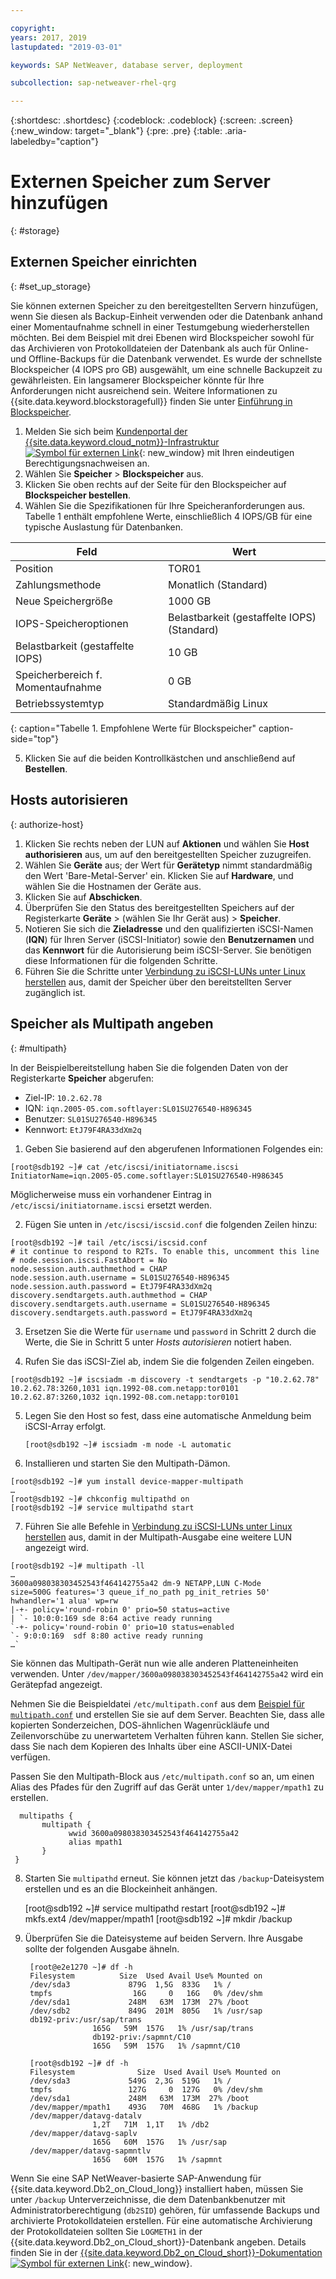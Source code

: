 ```yaml
---

copyright:
years: 2017, 2019
lastupdated: "2019-03-01"

keywords: SAP NetWeaver, database server, deployment

subcollection: sap-netweaver-rhel-qrg

---
```


{:shortdesc: .shortdesc}
{:codeblock: .codeblock}
{:screen: .screen}
{:new_window: target="_blank"}
{:pre: .pre}
{:table: .aria-labeledby="caption"}

# Externen Speicher zum Server hinzufügen
{: #storage}

## Externen Speicher einrichten
{: #set_up_storage}

Sie können externen Speicher zu den bereitgestellten Servern hinzufügen, wenn Sie diesen als Backup-Einheit verwenden oder die Datenbank anhand einer Momentaufnahme schnell in einer Testumgebung wiederherstellen möchten. Bei dem Beispiel mit drei Ebenen wird Blockspeicher sowohl für das Archivieren von Protokolldateien der Datenbank als auch für Online- und Offline-Backups für die Datenbank verwendet. Es wurde der schnellste Blockspeicher (4 IOPS pro GB) ausgewählt, um eine schnelle Backupzeit zu gewährleisten. Ein langsamerer Blockspeicher könnte für Ihre Anforderungen nicht ausreichend sein. Weitere Informationen zu {{site.data.keyword.blockstoragefull}} finden Sie unter [Einführung in Blockspeicher](/docs/infrastructure/BlockStorage?topic=BlockStorage-getting-started#getting-started).


1. Melden Sie sich beim [Kundenportal der {{site.data.keyword.cloud_notm}}-Infrastruktur ![Symbol für externen Link](../icons/launch-glyph.svg "Symbol für externen Link")](https://control.softlayer.com/){: new_window} mit Ihren eindeutigen Berechtigungsnachweisen an.
2. Wählen Sie **Speicher** > **Blockspeicher** aus.
3. Klicken Sie oben rechts auf der Seite für den Blockspeicher auf **Blockspeicher bestellen**.
4. Wählen Sie die Spezifikationen für Ihre Speicheranforderungen aus. Tabelle 1 enthält empfohlene Werte, einschließlich 4 IOPS/GB für eine typische Auslastung für Datenbanken.

|              Feld               |      Wert                                        |
| -------------------------------- | ------------------------------------------------- |
|Position                          | TOR01                                             |
|Zahlungsmethode                    | Monatlich (Standard)                                 |
|Neue Speichergröße                  | 1000 GB                                           |
|IOPS-Speicheroptionen              | Belastbarkeit (gestaffelte IOPS) (Standard)                 |
|Belastbarkeit (gestaffelte IOPS)             | 10 GB                                             |
|Speicherbereich f. Momentaufnahme               | 0 GB                                              |
|Betriebssystemtyp                           | Standardmäßig Linux                                 |
{: caption="Tabelle 1. Empfohlene Werte für Blockspeicher" caption-side="top"}

5. Klicken Sie auf die beiden Kontrollkästchen und anschließend auf **Bestellen**.

## Hosts autorisieren
{: authorize-host}

1. Klicken Sie rechts neben der LUN auf **Aktionen** und wählen Sie **Host authorisieren** aus, um auf den bereitgestellten Speicher zuzugreifen.
2. Wählen Sie **Geräte** aus; der Wert für **Gerätetyp** nimmt standardmäßig den Wert 'Bare-Metal-Server' ein. Klicken Sie auf **Hardware**, und wählen Sie die Hostnamen der Geräte aus.
3. Klicken Sie auf **Abschicken**.
4. Überprüfen Sie den Status des bereitgestellten Speichers auf der Registerkarte **Geräte** > (wählen Sie Ihr Gerät aus) > **Speicher**.
5. Notieren Sie sich die **Zieladresse** und den qualifizierten iSCSI-Namen (**IQN**) für Ihren Server (iSCSI-Initiator) sowie den **Benutzernamen** und das **Kennwort** für die Autorisierung beim iSCSI-Server. Sie benötigen diese Informationen für die folgenden Schritte.
6. Führen Sie die Schritte unter [Verbindung zu iSCSI-LUNs unter Linux herstellen](/docs/infrastructure/BlockStorage?topic=BlockStorage-mountingLinux#connecting-to-mpio-iscsi-luns-on-linux) aus, damit der Speicher über den bereitstellten Server zugänglich ist.

## Speicher als Multipath angeben
{: #multipath}

In der Beispielbereitstellung haben Sie die folgenden Daten von der Registerkarte **Speicher** abgerufen:
  * Ziel-IP: `10.2.62.78`
  * IQN: `iqn.2005-05.com.softlayer:SL01SU276540-H896345`
  * Benutzer: `SL01SU276540-H896345`
  * Kennwort: `EtJ79F4RA33dXm2q`

1. Geben Sie basierend auf den abgerufenen Informationen Folgendes ein:
```
[root@sdb192 ~]# cat /etc/iscsi/initiatorname.iscsi
InitiatorName=iqn.2005-05.come.softlayer:SL01SU276540-H986345
```
   Möglicherweise muss ein vorhandener Eintrag in `/etc/iscsi/initiatorname.iscsi` ersetzt werden.

2. Fügen Sie unten in `/etc/iscsi/iscsid.conf` die folgenden Zeilen hinzu:
```
[root@sdb192 ~]# tail /etc/iscsi/iscsid.conf
# it continue to respond to R2Ts. To enable this, uncomment this line
# node.session.iscsi.FastAbort = No
node.session.auth.authmethod = CHAP
node.session.auth.username = SL01SU276540-H896345
node.session.auth.password = EtJ79F4RA33dXm2q
discovery.sendtargets.auth.authmethod = CHAP
discovery.sendtargets.auth.username = SL01SU276540-H896345
discovery.sendtargets.auth.password = EtJ79F4RA33dXm2q
```

3. Ersetzen Sie die Werte für `username` und `password` in Schritt 2 durch die Werte, die Sie in Schritt 5 unter *Hosts autorisieren* notiert haben.

4. Rufen Sie das iSCSI-Ziel ab, indem Sie die folgenden Zeilen eingeben.
```
[root@sdb192 ~]# iscsiadm -m discovery -t sendtargets -p "10.2.62.78"
10.2.62.78:3260,1031 iqn.1992-08.com.netapp:tor0101
10.2.62.87:3260,1032 iqn.1992-08.com.netapp:tor0101
```

5. Legen Sie den Host so fest, dass eine automatische Anmeldung beim iSCSI-Array erfolgt.

      `[root@sdb192 ~]# iscsiadm -m node -L automatic`

6. Installieren und starten Sie den Multipath-Dämon.
```
[root@sdb192 ~]# yum install device-mapper-multipath
…
[root@sdb192 ~]# chkconfig multipathd on
[root@sdb192 ~]# service multipathd start
```

7. Führen Sie alle Befehle in [Verbindung zu iSCSI-LUNs unter Linux herstellen](/docs/infrastructure/BlockStorage?topic=BlockStorage-mountingLinux) aus, damit in der Multipath-Ausgabe eine weitere LUN angezeigt wird.
```
[root@sdb192 ~]# multipath -ll
…
3600a098038303452543f464142755a42 dm-9 NETAPP,LUN C-Mode
size=500G features='3 queue_if_no_path pg_init_retries 50' hwhandler='1 alua' wp=rw
|-+- policy='round-robin 0' prio=50 status=active
| `- 10:0:0:169 sde 8:64 active ready running
`-+- policy='round-robin 0' prio=10 status=enabled
`- 9:0:0:169  sdf 8:80 active ready running
…`
```

Sie können das Multipath-Gerät nun wie alle anderen Platteneinheiten verwenden. Unter `/dev/mapper/3600a098038303452543f464142755a42` wird ein Gerätepfad angezeigt.

Nehmen Sie die Beispieldatei `/etc/multipath.conf` aus dem [Beispiel für `multipath.conf`](/docs/infrastructure/sap-netweaver-rhel-qrg?topic=sap-netweaver-rhel-qrg-sample) und erstellen Sie sie auf dem Server. Beachten Sie, dass alle kopierten Sonderzeichen, DOS-ähnlichen Wagenrückläufe und Zeilenvorschübe zu unerwartetem Verhalten führen kann. Stellen Sie sicher, dass Sie nach dem Kopieren des Inhalts über eine ASCII-UNIX-Datei verfügen.

Passen Sie den Multipath-Block aus `/etc/multipath.conf` so an, um einen Alias des Pfades für den Zugriff auf das Gerät unter `1/dev/mapper/mpath1` zu erstellen.

      multipaths {
	       multipath {
		         wwid 3600a098038303452543f464142755a42
		         alias mpath1
	       }
     }

8. Starten Sie `multipathd` erneut. Sie können jetzt das `/backup`-Dateisystem erstellen und es an die Blockeinheit anhängen.

      [root@sdb192 ~]# service multipathd restart
      [root@sdb192 ~]# mkfs.ext4 /dev/mapper/mpath1
      [root@sdb192 ~]# mkdir  /backup

9. Überprüfen Sie die Dateisysteme auf beiden Servern. Ihre Ausgabe sollte der folgenden Ausgabe ähneln.

        [root@e2e1270 ~]# df -h
        Filesystem		    Size  Used Avail Use% Mounted on
        /dev/sda3             879G  1,5G  833G   1% /
        tmpfs                  16G     0   16G   0% /dev/shm
        /dev/sda1             248M   63M  173M  27% /boot
        /dev/sdb2             849G  201M  805G   1% /usr/sap
        db192-priv:/usr/sap/trans
                      165G   59M  157G   1% /usr/sap/trans
                      db192-priv:/sapmnt/C10
                      165G   59M  157G   1% /sapmnt/C10

        [root@sdb192 ~]# df -h
        Filesystem      	    Size  Used Avail Use% Mounted on
        /dev/sda3             549G  2,3G  519G   1% /
        tmpfs                 127G     0  127G   0% /dev/shm
        /dev/sda1             248M   63M  173M  27% /boot
        /dev/mapper/mpath1    493G   70M  468G   1% /backup
        /dev/mapper/datavg-datalv
                      1,2T   71M  1,1T   1% /db2
        /dev/mapper/datavg-saplv
                      165G   60M  157G   1% /usr/sap
        /dev/mapper/datavg-sapmntlv
                      165G   60M  157G   1% /sapmnt

Wenn Sie eine SAP NetWeaver-basierte SAP-Anwendung für {{site.data.keyword.Db2_on_Cloud_long}} installiert haben, müssen Sie unter `/backup` Unterverzeichnisse, die dem Datenbankbenutzer mit Administratorberechtigung (`db2SID`) gehören, für umfassende Backups und archivierte Protokolldateien erstellen. Für eine automatische Archivierung der Protokolldateien sollten Sie `LOGMETH1` in der {{site.data.keyword.Db2_on_Cloud_short}}-Datenbank angeben. Details finden Sie in der [{{site.data.keyword.Db2_on_Cloud_short}}-Dokumentation ![Symbol für externen Link](../icons/launch-glyph.svg "Symbol für externen Link")](http://www.ibm.com/support/knowledgecenter/SSEPGG_10.5.0/com.ibm.db2.luw.admin.ha.doc/doc/c0051344.html){: new_window}.
